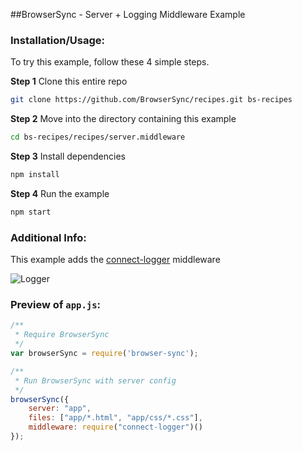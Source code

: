 ##BrowserSync - Server + Logging Middleware Example

### Installation/Usage:

To try this example, follow these 4 simple steps. 

**Step 1** Clone this entire repo
```bash
git clone https://github.com/BrowserSync/recipes.git bs-recipes
```

**Step 2** Move into the directory containing this example
```bash
cd bs-recipes/recipes/server.middleware
```

**Step 3** Install dependencies
```bash
npm install
```

**Step 4** Run the example
```bash
npm start
```

### Additional Info:



This example adds the [connect-logger](https://www.npmjs.com/package/connect-logger) middleware

![Logger](http://f.cl.ly/items/3i2G451L3O3R182b3p14/Screen%20Shot%202015-02-18%20at%2016.02.59.png)

### Preview of `app.js`:
```js
/**
 * Require BrowserSync
 */
var browserSync = require('browser-sync');

/**
 * Run BrowserSync with server config
 */
browserSync({
    server: "app",
    files: ["app/*.html", "app/css/*.css"],
    middleware: require("connect-logger")()
});
```

